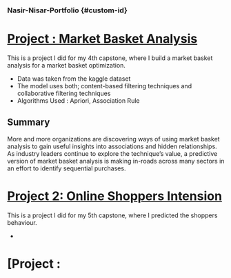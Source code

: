### Nasir-Nisar-Portfolio {#custom-id}

# [Project : Market Basket Analysis](https://github.com/NasirNisar/EDA/tree/main/Market-Basket-Analysis)
This is a project I did for my 4th capstone, where I build a market basket analysis for a market basket optimization.

* Data was taken from the kaggle dataset
* The model uses both; content-based filtering techniques and collaborative filtering techniques
* Algorithms Used : Apriori, Association Rule

## Summary
More and more organizations are discovering ways of using market basket analysis to gain useful insights into associations and hidden relationships. As industry leaders continue to explore the technique’s value, a predictive version of market basket analysis is making in-roads across many sectors in an effort to identify sequential purchases.



# [Project 2: Online Shoppers Intension](https://github.com/NasirNisar/EDA/tree/main/Online-Shopper-Intentions)
This is a project I did for my 5th capstone, where I predicted the shoppers behaviour.


* 



# [Project : 
